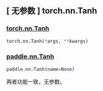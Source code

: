 ## [ 无参数 ] torch.nn.Tanh

### [torch.nn.Tanh](https://pytorch.org/docs/stable/generated/torch.nn.Tanh.html)

```python
torch.nn.Tanh(*args, **kwargs)
```

### [paddle.nn.Tanh](https://www.paddlepaddle.org.cn/documentation/docs/zh/api/paddle/nn/Tanh_cn.html)

```python
paddle.nn.Tanh(name=None)
```

两者功能一致，无参数。
